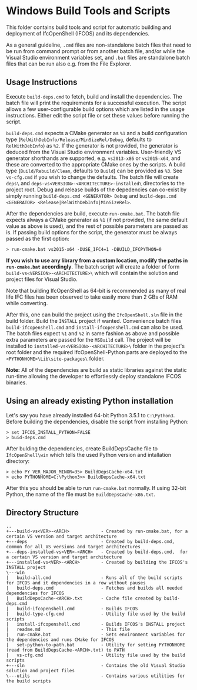 Windows Build Tools and Scripts
===============================
This folder contains build tools and script for automatic building and deployment of IfcOpenShell (IFCOS)
and its dependencies.

As a general guideline, `.cmd` files are non-standalone batch files that need to be run from command
prompt or from another batch file, and/or while the Visual Studio environment variables set, and `.bat` files are
standalone batch files that can be run also e.g. from the File Explorer.

Usage Instructions
------------------
Execute `build-deps.cmd` to fetch, build and install the dependencies. The batch file will print
the requirements for a successful execution. The script allows a few user-configurable build options
which are listed in the usage instructions. Either edit the script file or set these values before
running the script.

`build-deps.cmd` expects a CMake generator as `%1` and a build configuration type (`RelWithDebInfo/Release/MinSizeRel/Debug`,
defaults to `RelWithDebInfo`) as `%2`. If the generator is not provided, the generator is deduced from the Visual Studio
environment variables. User-friendly VS generator shorthands are supported, e.g. `vs2013-x86` or `vs2015-x64`, and these are
converted to the appropriate CMake ones by the scripts. A build type (`Build/Rebuild/Clean`, defaults to `Build`) can be
provided as `%3`. See `vs-cfg.cmd` if you wish to change the defaults. The batch file will create `deps\` and
`deps-vs<VERSION>-<ARCHITECTURE>-installed\` directories to the project root. Debug and release builds of the depedencies
can co-exist by simply running `build-deps.cmd <GENERATOR> Debug` and `build-deps.cmd <GENERATOR> <Release|RelWithDebInfo|MinSizeRel>`.

After the dependencies are build, execute `run-cmake.bat`. The batch file expects always a CMake generator as `%1`
(if not provided, the same default value as above is used), and the rest of possible parameters are passed as is.
If passing build options for the script, the generator must be always passed as the first option:
```
> run-cmake.bat vs2015-x64 -DUSE_IFC4=1 -DBUILD_IFCPYTHON=0
```

**If you wish to use any library from a custom location, modify the paths in `run-cmake.bat` accordingly**. The batch
script will create a folder of form `build-vs<VERSION>-<ARCHITECTURE>\` which will contain the solution and project
files for Visual Studio.

Note that building IfcOpenShell as 64-bit is recommended as many of real life IFC files has been observed to take
easily more than 2 GBs of RAM while converting.

After this, one can build the project using the `IfcOpenShell.sln` file in the build folder. Build the `INSTALL` project
if wanted. Convenience batch files `build-ifcopenshell.cmd` and `install-ifcopenshell.cmd` can also be used. The batch files
expect `%1` and `%2` in same fashion as above and possible extra parameters are passed for the `MSBuild` call. The project will
be installed to `installed-vs<VERSION>-<ARCHITECTURE>\` folder in the project's root folder and the required IfcOpenShell-Python
parts are deployed to the `<PYTHONHOME>\Lib\site-packages\` folder.

**Note:** All of the dependencies are build as static libraries against the static run-time allowing the developer
to effortlessly deploy standalone IFCOS binaries.

Using an already existing Python installation
---------------------------------------------

Let's say you have already installed 64-bit Python 3.5.1 to `C:\Python3`.
Before building the dependencies, disable the script from installing Python:
```
> set IFCOS_INSTALL_PYTHON=FALSE
> buid-deps.cmd
```

After bulding the dependencies, create BuildDepsCache file to `IfcOpenShell\win` which tells the used Python version and intallation directory:
```
> echo PY_VER_MAJOR_MINOR=35> BuildDepsCache-x64.txt
> echo PYTHONHOME=C:\Python3>> BuildDepsCache-x64.txt
```

After this you should be able to run `run-cmake.bat` normally. If using 32-bit Python, the name of the file must be `BuildDepsCache-x86.txt`.

Directory Structure
------------------
```
..
+---build-vs<VER>-<ARCH>            - Created by run-cmake.bat, for a certain VS version and target architecture
+---deps                            - Created by build-deps.cmd, common for all VS versions and target architectures
+---deps-installed-vs<VER>-<ARCH>   - Created by build-deps.cmd,  for a certain VS version and target architecture
+---installed-vs<VER>-<ARCH>        - Created by building the IFCOS's INSTALL project
\---win
|   build-all.cmd                   - Runs all of the build scripts for IFCOS and it dependencies in a row without pauses
|   build-deps.cmd                  - Fetches and builds all needed dependencies for IFCOS
|   BuildDepsCache-<ARCH>.txt       - Cache file created by build-deps.cmd
|   build-ifcopenshell.cmd          - Builds IFCOS
|   build-type-cfg.cmd              - Utility file used by the build scripts
|   install-ifcopenshell.cmd        - Builds IFCOS's INSTALL project
|   readme.md                       - This file
|   run-cmake.bat                   - Sets environment variables for the dependencies and runs CMake for IFCOS
|   set-python-to-path.bat          - Utility for setting PYTHONHOME (read from BuildDepsCache-<ARCH>.txt) to PATH
|   vs-cfg.cmd                      - Utility file used by the build scripts
+---sln                             - Contains the old Visual Studio solution and project files
\---utils                           - Contains various utilities for the build scripts
```
